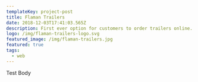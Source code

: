 ```yaml
---
templateKey: project-post
title: Flaman Trailers
date: 2018-12-03T17:41:03.565Z
description: First ever option for customers to order trailers online.
logo: /img/flaman-trailers-logo.svg
featured_image: /img/flaman-trailers.jpg
featured: true
tags:
  - web
---
```

Test Body

